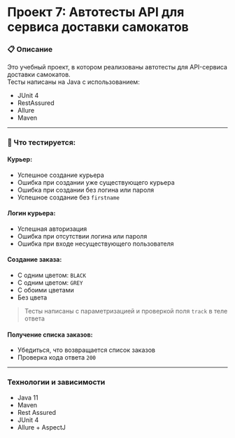 # Проект 7: Автотесты API для сервиса доставки самокатов

### 📋 Описание

Это учебный проект, в котором реализованы автотесты для API-сервиса доставки самокатов.  
Тесты написаны на Java с использованием:

- JUnit 4
- RestAssured
- Allure
- Maven

---

### 🔧 Что тестируется:

####  Курьер:
- Успешное создание курьера
- Ошибка при создании уже существующего курьера
- Ошибка при создании без логина или пароля
- Успешное создание без `firstname`

####  Логин курьера:
- Успешная авторизация
- Ошибка при отсутствии логина или пароля
- Ошибка при входе несуществующего пользователя

####  Создание заказа:
- С одним цветом: `BLACK`
- С одним цветом: `GREY`
- С обоими цветами
- Без цвета

> Тесты написаны с параметризацией и проверкой поля `track` в теле ответа

####  Получение списка заказов:
- Убедиться, что возвращается список заказов
- Проверка кода ответа `200`

---

### Технологии и зависимости

- Java 11
- Maven
- Rest Assured
- JUnit 4
- Allure + AspectJ